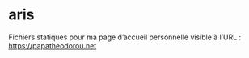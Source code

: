 # aris
Fichiers statiques pour ma page d’accueil personnelle visible à l’URL :  
https://papatheodorou.net
